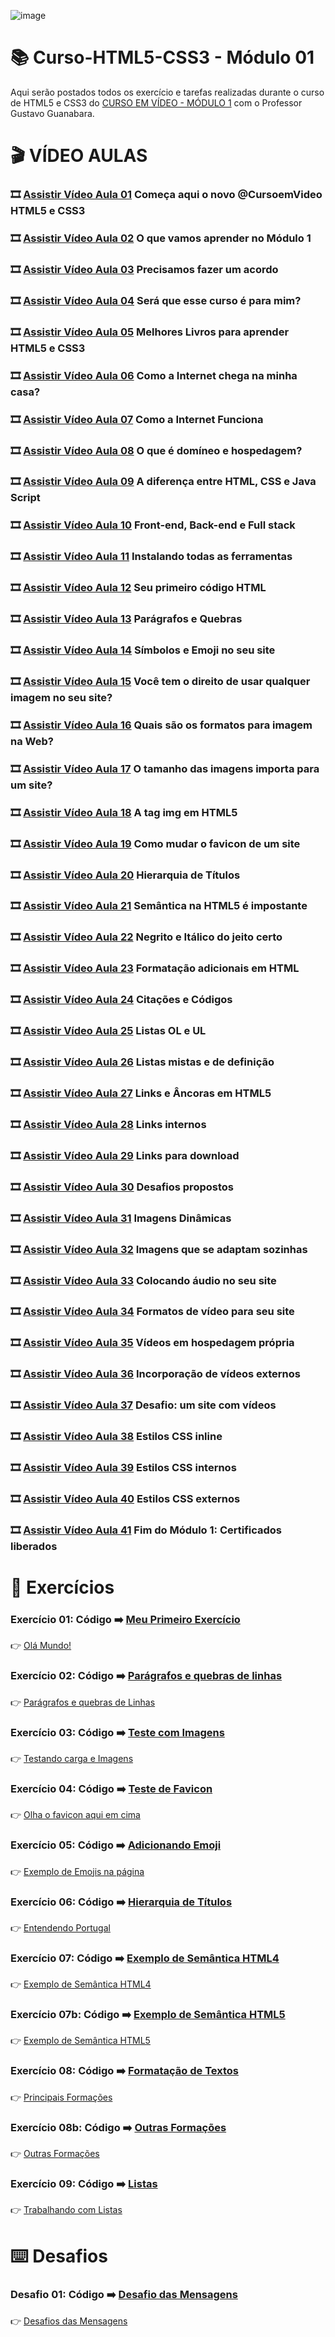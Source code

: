 ![image](https://github.com/leosviana/Curso-Html5-Css3/blob/main/html-css/extras/CSS3_and_HTML5-300.jpg)

# :books: Curso-HTML5-CSS3 - Módulo 01

Aqui serão postados todos os exercício e tarefas realizadas durante o curso de HTML5 e CSS3 do [CURSO EM VÍDEO - MÓDULO 1](https://www.youtube.com/playlist?list=PLHz_AreHm4dkZ9-atkcmcBaMZdmLHft8n) com o Professor Gustavo Guanabara.

# :clapper: VÍDEO AULAS
### :film_strip: [Assistir Vídeo Aula 01](https://www.youtube.com/watch?v=Ejkb_YpuHWs&list=PLHz_AreHm4dkZ9-atkcmcBaMZdmLHft8n&index=1) Começa aqui o novo @CursoemVideo HTML5 e CSS3<br>
### :film_strip: [Assistir Vídeo Aula 02](https://www.youtube.com/watch?v=jgQjeqGRdgA&list=PLHz_AreHm4dkZ9-atkcmcBaMZdmLHft8n&index=2) O que vamos aprender no Módulo 1<br>
### :film_strip: [Assistir Vídeo Aula 03](https://www.youtube.com/watch?v=VfIXgGJWLvA&list=PLHz_AreHm4dkZ9-atkcmcBaMZdmLHft8n&index=3) Precisamos fazer um acordo<br>
### :film_strip: [Assistir Vídeo Aula 04](https://www.youtube.com/watch?v=57wyfS560Uk&list=PLHz_AreHm4dkZ9-atkcmcBaMZdmLHft8n&index=4) Será que esse curso é para mim?<br> 
### :film_strip: [Assistir Vídeo Aula 05](https://www.youtube.com/watch?v=0zLjVhHdOm8&list=PLHz_AreHm4dkZ9-atkcmcBaMZdmLHft8n&index=5) Melhores Livros para aprender HTML5 e CSS3<br>
### :film_strip: [Assistir Vídeo Aula 06](https://www.youtube.com/watch?v=F74GKCLXUWM&list=PLHz_AreHm4dkZ9-atkcmcBaMZdmLHft8n&index=) Como a Internet chega na minha casa?<br>
### :film_strip: [Assistir Vídeo Aula 07](https://www.youtube.com/watch?v=nlO5hySqJFA&list=PLHz_AreHm4dkZ9-atkcmcBaMZdmLHft8n&index=7) Como a Internet Funciona<br>
### :film_strip: [Assistir Vídeo Aula 08](https://www.youtube.com/watch?v=RFHSt1PCy0k&list=PLHz_AreHm4dkZ9-atkcmcBaMZdmLHft8n&index=8) O que é domíneo e hospedagem?<br>
### :film_strip: [Assistir Vídeo Aula 09](https://www.youtube.com/watch?v=B4FU3NFRTDw&list=PLHz_AreHm4dkZ9-atkcmcBaMZdmLHft8n&index=9) A diferença entre HTML, CSS e Java Script<br>
### :film_strip: [Assistir Vídeo Aula 10](https://www.youtube.com/watch?v=iSqf2iPqJNM&list=PLHz_AreHm4dkZ9-atkcmcBaMZdmLHft8n&index=10) Front-end, Back-end e Full stack<br>
### :film_strip: [Assistir Vídeo Aula 11](https://www.youtube.com/watch?v=UForX7ehChM&list=PLHz_AreHm4dkZ9-atkcmcBaMZdmLHft8n&index=11) Instalando todas as ferramentas<br>
### :film_strip: [Assistir Vídeo Aula 12](https://www.youtube.com/watch?v=E6CdIawPTh0&list=PLHz_AreHm4dkZ9-atkcmcBaMZdmLHft8n&index=12) Seu primeiro código HTML<br>
### :film_strip: [Assistir Vídeo Aula 13](https://www.youtube.com/watch?v=f6NTJdtEFOc&list=PLHz_AreHm4dkZ9-atkcmcBaMZdmLHft8n&index=13) Parágrafos e Quebras<br>
### :film_strip: [Assistir Vídeo Aula 14](https://www.youtube.com/watch?v=nhMdFe3WwYc&list=PLHz_AreHm4dkZ9-atkcmcBaMZdmLHft8n&index=14) Símbolos e Emoji no seu site<br>
### :film_strip: [Assistir Vídeo Aula 15](https://www.youtube.com/watch?v=bDULqeGEvAw&list=PLHz_AreHm4dkZ9-atkcmcBaMZdmLHft8n&index=15) Você tem o direito de usar qualquer imagem no seu site?<br>
### :film_strip: [Assistir Vídeo Aula 16](https://www.youtube.com/watch?v=xg-vHgLF0mI&list=PLHz_AreHm4dkZ9-atkcmcBaMZdmLHft8n&index=16) Quais são os formatos para imagem na Web?<br>
### :film_strip: [Assistir Vídeo Aula 17](https://www.youtube.com/watch?v=8rkuukKA8a4&list=PLHz_AreHm4dkZ9-atkcmcBaMZdmLHft8n&index=17) O tamanho das imagens importa para um site?<br>
### :film_strip: [Assistir Vídeo Aula 18](https://www.youtube.com/watch?v=CwOmEetWMnU&list=PLHz_AreHm4dkZ9-atkcmcBaMZdmLHft8n&index=18) A tag img em HTML5<br>
### :film_strip: [Assistir Vídeo Aula 19](https://www.youtube.com/watch?v=1ZeettFfxys&list=PLHz_AreHm4dkZ9-atkcmcBaMZdmLHft8n&index=19) Como mudar o favicon de um site<br>
### :film_strip: [Assistir Vídeo Aula 20](https://www.youtube.com/watch?v=aiOEBhozEOg&list=PLHz_AreHm4dkZ9-atkcmcBaMZdmLHft8n&index=20) Hierarquia de Títulos<br>
### :film_strip: [Assistir Vídeo Aula 21](https://www.youtube.com/watch?v=HaSgt1hK2Fs&list=PLHz_AreHm4dkZ9-atkcmcBaMZdmLHft8n&index=21) Semântica na HTML5 é impostante<br>
### :film_strip: [Assistir Vídeo Aula 22](https://www.youtube.com/watch?v=T-d_hsO3hUI&list=PLHz_AreHm4dkZ9-atkcmcBaMZdmLHft8n&index=22) Negrito e Itálico do jeito certo<br>
### :film_strip: [Assistir Vídeo Aula 23](https://www.youtube.com/watch?v=8TgKFYkcO5Y&list=PLHz_AreHm4dkZ9-atkcmcBaMZdmLHft8n&index=23) Formatação adicionais em HTML<br>
### :film_strip: [Assistir Vídeo Aula 24](https://www.youtube.com/watch?v=4ynvsrkamt8&list=PLHz_AreHm4dkZ9-atkcmcBaMZdmLHft8n&index=24) Citações e Códigos<br>
### :film_strip: [Assistir Vídeo Aula 25](https://www.youtube.com/watch?v=JlE0pzESf5g&list=PLHz_AreHm4dkZ9-atkcmcBaMZdmLHft8n&index=25) Listas OL e UL<br>
### :film_strip: [Assistir Vídeo Aula 26](https://www.youtube.com/watch?v=Ez1kgIyoGuE&list=PLHz_AreHm4dkZ9-atkcmcBaMZdmLHft8n&index=26) Listas mistas e de definição<br>
### :film_strip: [Assistir Vídeo Aula 27](https://www.youtube.com/watch?v=LeOVXQDsAIY&list=PLHz_AreHm4dkZ9-atkcmcBaMZdmLHft8n&index=27) Links e Âncoras em HTML5<br>
### :film_strip: [Assistir Vídeo Aula 28](https://www.youtube.com/watch?v=LeLnlT-ZKw8&list=PLHz_AreHm4dkZ9-atkcmcBaMZdmLHft8n&index=28) Links internos<br>
### :film_strip: [Assistir Vídeo Aula 29](https://www.youtube.com/watch?v=Jszz7M676y8&list=PLHz_AreHm4dkZ9-atkcmcBaMZdmLHft8n&index=29) Links para download<br>
### :film_strip: [Assistir Vídeo Aula 30](https://www.youtube.com/watch?v=suL56Mdx22Y&list=PLHz_AreHm4dkZ9-atkcmcBaMZdmLHft8n&index=30) Desafios propostos<br>
### :film_strip: [Assistir Vídeo Aula 31](https://www.youtube.com/watch?v=E01LDVj0Rpg&list=PLHz_AreHm4dkZ9-atkcmcBaMZdmLHft8n&index=31) Imagens Dinâmicas<br>
### :film_strip: [Assistir Vídeo Aula 32](https://www.youtube.com/watch?v=cAgkwPWE4hU&list=PLHz_AreHm4dkZ9-atkcmcBaMZdmLHft8n&index=32) Imagens que se adaptam sozinhas<br>
### :film_strip: [Assistir Vídeo Aula 33](https://www.youtube.com/watch?v=4OZYsFl-J9s&list=PLHz_AreHm4dkZ9-atkcmcBaMZdmLHft8n&index=33) Colocando áudio no seu site<br>
### :film_strip: [Assistir Vídeo Aula 34](https://www.youtube.com/watch?v=DjOSM72cYac&list=PLHz_AreHm4dkZ9-atkcmcBaMZdmLHft8n&index=34) Formatos de vídeo para seu site<br>
### :film_strip: [Assistir Vídeo Aula 35](https://www.youtube.com/watch?v=TCeyIwFGkYo&list=PLHz_AreHm4dkZ9-atkcmcBaMZdmLHft8n&index=35) Vídeos em hospedagem própria<br>
### :film_strip: [Assistir Vídeo Aula 36](https://www.youtube.com/watch?v=3hng-hmSv2Y&list=PLHz_AreHm4dkZ9-atkcmcBaMZdmLHft8n&index=36) Incorporação de vídeos externos<br>
### :film_strip: [Assistir Vídeo Aula 37](https://www.youtube.com/watch?v=gqrySQQzvvQ&list=PLHz_AreHm4dkZ9-atkcmcBaMZdmLHft8n&index=37) Desafio: um site com vídeos<br>
### :film_strip: [Assistir Vídeo Aula 38](https://www.youtube.com/watch?v=byqhpuVpvEI&list=PLHz_AreHm4dkZ9-atkcmcBaMZdmLHft8n&index=38) Estilos CSS inline<br>
### :film_strip: [Assistir Vídeo Aula 39](https://www.youtube.com/watch?v=fzyab4P2pn8&list=PLHz_AreHm4dkZ9-atkcmcBaMZdmLHft8n&index=39) Estilos CSS internos<br>
### :film_strip: [Assistir Vídeo Aula 40](https://www.youtube.com/watch?v=-i1JVMspDJQ&list=PLHz_AreHm4dkZ9-atkcmcBaMZdmLHft8n&index=40) Estilos CSS externos<br>
### :film_strip: [Assistir Vídeo Aula 41](https://www.youtube.com/watch?v=xYLizixflv4&list=PLHz_AreHm4dkZ9-atkcmcBaMZdmLHft8n&index=41) Fim do Módulo 1: Certificados liberados<br>

# :scroll: Exercícios

### Exercício 01: Código :arrow_right: [Meu Primeiro Exercício](https://github.com/leosviana/Curso-Html5-Css3/blob/main/html-css/Modulo%201/Exercicios/ex001/index.html)<br>
:point_right: [Olá Mundo!](https://leosviana.github.io/Curso-Html5-Css3/html-css/Modulo%201/Exercicios/ex001/index.html)<br>

### Exercício 02: Código :arrow_right:  [Parágrafos e quebras de linhas](https://github.com/leosviana/Curso-Html5-Css3/blob/main/html-css/Modulo%201/Exercicios/ex002/index.html)<br>
:point_right: [Parágrafos e quebras de Linhas](https://leosviana.github.io/Curso-Html5-Css3/html-css/Modulo%201/Exercicios/ex002/index.html)

### Exercício 03: Código :arrow_right:  [Teste com Imagens](https://github.com/leosviana/Curso-Html5-Css3/blob/main/html-css/Modulo%201/Exercicios/ex003/index.html)<br>
:point_right: [Testando carga e Imagens](https://leosviana.github.io/Curso-Html5-Css3/html-css/Modulo%201/Exercicios/ex003/index.html)

### Exercício 04: Código :arrow_right:  [Teste de Favicon](https://github.com/leosviana/Curso-Html5-Css3/blob/main/html-css/Modulo%201/Exercicios/ex004/index.html)<br>
:point_right: [Olha o favicon aqui em cima](https://leosviana.github.io/Curso-Html5-Css3/html-css/Modulo%201/Exercicios/ex004/index.html)

### Exercício 05: Código :arrow_right:  [Adicionando Emoji](https://github.com/leosviana/Curso-Html5-Css3/blob/main/html-css/Modulo%201/Exercicios/ex005/index.html)<br>
:point_right: [Exemplo de Emojis na página](https://leosviana.github.io/Curso-Html5-Css3/html-css/Modulo%201/Exercicios/ex005/index.html)

### Exercício 06: Código :arrow_right:  [Hierarquia de Títulos](https://github.com/leosviana/Curso-Html5-Css3/blob/main/html-css/Modulo%201/Exercicios/ex006/index.html)<br>
:point_right: [Entendendo Portugal](https://leosviana.github.io/Curso-Html5-Css3/html-css/Modulo%201/Exercicios/ex006/index.html)

### Exercício 07: Código :arrow_right:  [Exemplo de Semântica HTML4](https://github.com/leosviana/Curso-Html5-Css3/blob/main/html-css/Modulo%201/Exercicios/ex007/html4.html)<br>
:point_right: [Exemplo de Semântica HTML4](https://leosviana.github.io/Curso-Html5-Css3/html-css/Modulo%201/Exercicios/ex007/html4.html)

### Exercício 07b: Código :arrow_right:  [Exemplo de Semântica HTML5](https://github.com/leosviana/Curso-Html5-Css3/blob/main/html-css/Modulo%201/Exercicios/ex007/html5.html)<br>
:point_right: [Exemplo de Semântica HTML5](https://leosviana.github.io/Curso-Html5-Css3/html-css/Modulo%201/Exercicios/ex007/html5.html)

### Exercício 08: Código :arrow_right:  [Formatação de Textos](https://github.com/leosviana/Curso-Html5-Css3/blob/main/html-css/Modulo%201/Exercicios/ex008/index.html)<br>
:point_right: [Principais Formações](https://leosviana.github.io/Curso-Html5-Css3/html-css/Modulo%201/Exercicios/ex008/index.html)

### Exercício 08b: Código :arrow_right:  [Outras Formações](https://github.com/leosviana/Curso-Html5-Css3/blob/main/html-css/Modulo%201/Exercicios/ex008b/index.html)<br>
:point_right: [Outras Formações](https://leosviana.github.io/Curso-Html5-Css3/html-css/Modulo%201/Exercicios/ex008b/index.html)

### Exercício 09: Código :arrow_right:  [Listas](https://github.com/leosviana/Curso-Html5-Css3/blob/main/html-css/Modulo%201/Exercicios/ex009/index.html)<br>
:point_right: [Trabalhando com Listas](https://leosviana.github.io/Curso-Html5-Css3/html-css/Modulo%201/Exercicios/ex009/index.html)

<!-- ### Exercício 10: Código :arrow_right:  [Trabalhando com links](https://github.com/ArgemiroC/Curso-Html5-Css3/blob/main/html-css/Modulo%201/exercicios/ex010/index.html)<br>
:point_right: [Usando Links externos e internos](https://argemiroc.github.io/Curso-Html5-Css3/html-css/Modulo%201/exercicios/ex010/index.html) -->

<!-- ### Exercício 11: Código :arrow_right:  [Mídias em HTML5](https://github.com/ArgemiroC/Curso-Html5-Css3/blob/main/html-css/Modulo%201/exercicios/ex011/index.html)<br>
:point_right: [Imagem Dinâmica](https://argemiroc.github.io/Curso-Html5-Css3/html-css/Modulo%201/exercicios/ex011/index.html) -->

<!-- ### Exercício 12: Código :arrow_right:  [Vídeos co HTML5](https://github.com/ArgemiroC/Curso-Html5-Css3/blob/main/html-css/Modulo%201/exercicios/ex012/index.html)<br>
:point_right: [Inserindo vídeos hospedados localmente](https://argemiroc.github.io/Curso-Html5-Css3/html-css/Modulo%201/exercicios/ex012/index.html) -->

<!-- ### Exercício 13: Código :arrow_right:  [Estilos Inline](https://github.com/ArgemiroC/Curso-Html5-Css3/blob/main/html-css/Modulo%201/exercicios/ex013/index.html)<br>
:point_right: [Estilos 1](https://argemiroc.github.io/Curso-Html5-Css3/html-css/Modulo%201/exercicios/ex013/index.html) -->

<!-- ### Exercício 14: Código :arrow_right:  [Estilos Locais / Internos](https://github.com/ArgemiroC/Curso-Html5-Css3/blob/main/html-css/Modulo%201/exercicios/ex014/index.html)<br>
:point_right: [Estilos 2](https://argemiroc.github.io/Curso-Html5-Css3/html-css/Modulo%201/exercicios/ex014/index.html) -->

<!-- ### Exercício 15: Código :arrow_right:  [Estilos Extenos](https://github.com/ArgemiroC/Curso-Html5-Css3/blob/main/html-css/Modulo%201/exercicios/ex015/index.html)<br>
:point_right: [Estilos 3](https://argemiroc.github.io/Curso-Html5-Css3/html-css/Modulo%201/exercicios/ex015/index.html) -->

# :keyboard: Desafios
### Desafio 01: Código :arrow_right:  [Desafio das Mensagens](https://github.com/leosviana/Curso-Html5-Css3/blob/main/html-css/Modulo%201/Desafios/d001/index.html)<br>
:point_right: [Desafios das Mensagens](https://leosviana.github.io/Curso-Html5-Css3/html-css/Modulo%201/Desafios/d001/index.html)<br>

<!-- ### Desafio 02: Código :arrow_right:  [Desafio das imagens](https://github.com/ArgemiroC/Curso-Html5-Css3/blob/main/html-css/Modulo%201/desafios/d002/Index.html)<br>
:point_right: [Desafio das Mensagens](https://argemiroc.github.io/Curso-Html5-Css3/html-css/Modulo%201/desafios/d002/Index.html)<br> -->

<!-- ### Desafio 03: Código :arrow_right:  [Desafio do Mapa Mundi](https://github.com/ArgemiroC/Curso-Html5-Css3/blob/main/html-css/Modulo%201/desafios/d003/index.html)<br>
:point_right: [Desafio do Mapa Mundi](https://argemiroc.github.io/Curso-Html5-Css3/html-css/Modulo%201/desafios/d003/index.html)<br> -->

<!-- ### Desafio 04: Código :arrow_right:  [Meus emojis favoritos](https://github.com/ArgemiroC/Curso-Html5-Css3/blob/main/html-css/Modulo%201/desafios/d004/index.html)<br>
:point_right: [Meus emojis favoritos](https://argemiroc.github.io/Curso-Html5-Css3/html-css/Modulo%201/desafios/d004/index.html)<br> -->

<!-- ### Desafio 05: Código :arrow_right:  [Meu perfil social](https://github.com/ArgemiroC/Curso-Html5-Css3/blob/main/html-css/Modulo%201/desafios/d005/index.html)<br>
:point_right: [Meu perfil social](https://argemiroc.github.io/Curso-Html5-Css3/html-css/Modulo%201/desafios/d005/index.html)<br> -->

<!-- ### Desafio 06: Código :arrow_right:  [Tags em HTML](https://github.com/ArgemiroC/Curso-Html5-Css3/blob/main/html-css/Modulo%201/desafios/d006/index.html)<br>
:point_right: [Tags em HTML](https://argemiroc.github.io/Curso-Html5-Css3/html-css/Modulo%201/desafios/d006/index.html)<br> -->

<!-- ### Desafio 07: Código :arrow_right:  [Imagem Flexível](https://github.com/ArgemiroC/Curso-Html5-Css3/blob/main/html-css/Modulo%201/desafios/d007/index.html)<br>
:point_right: [Imagem Flexível](https://argemiroc.github.io/Curso-Html5-Css3/html-css/Modulo%201/desafios/d007/index.html)<br> -->

<!-- ### Desafio 08: Código :arrow_right:  [Desafio da Navegação](https://github.com/ArgemiroC/Curso-Html5-Css3/blob/main/html-css/Modulo%201/desafios/d008/index.html)<br>
:point_right: [Desafio da Navegação](https://argemiroc.github.io/Curso-Html5-Css3/html-css/Modulo%201/desafios/d008/index.html)<br> -->

<!-- ### Desafio 09: Código :arrow_right:  [Vídeos legais para assistir](https://github.com/ArgemiroC/Curso-Html5-Css3/blob/main/html-css/Modulo%201/desafios/d009/index.html)<br>
:point_right: [Vídeos legais para assistir](https://argemiroc.github.io/Curso-Html5-Css3/html-css/Modulo%201/desafios/d009/index.html)<br> -->

